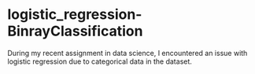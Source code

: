 # logistic_regression-BinrayClassification

During my recent assignment in data science, I encountered an issue with logistic regression due to categorical data in the dataset.
